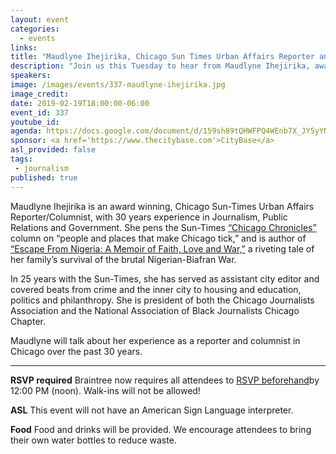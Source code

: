 ```yaml
---
layout: event
categories:
  - events
links:
title: "Maudlyne Ihejirika, Chicago Sun Times Urban Affairs Reporter and Columnist"
description: "Join us this Tuesday to hear from Maudlyne Ihejirika, award-winning Chicago Sun Times Urban Affairs reporter and columnist as she shares about her experience working in the journalism field in Chicago over the last 30 years."
speakers:
image: /images/events/337-maudlyne-ihejirika.jpg
image_credit:
date: 2019-02-19T18:00:00-06:00
event_id: 337
youtube_id:
agenda: https://docs.google.com/document/d/159sh89tQHWFPQ4WEnb7X_JY5yYNaKoEgLM57BtQic2U/edit
sponsor: <a href='https://www.thecitybase.com'>CityBase</a>
asl_provided: false
tags:
 - journalism
published: true
---
```


Maudlyne Ihejirika is an award winning, Chicago Sun-Times Urban Affairs Reporter/Columnist, with 30 years experience in Journalism, Public Relations and Government. She pens the Sun-Times [“Chicago Chronicles”](https://chicago.suntimes.com/topic/chicago-chronicles/) column on “people and places that make Chicago tick,” and is author of [“Escape From Nigeria: A Memoir of Faith, Love and War,”](https://www.amazon.com/Escape-Nigeria-Memoir-Faith-Love/dp/156902488X) a riveting tale of her family’s survival of the brutal Nigerian-Biafran War.

In 25 years with the Sun-Times, she has served as assistant city editor and covered beats from crime and the inner city to housing and education, politics and philanthropy. She is president of both the Chicago Journalists Association and the National Association of Black Journalists Chicago Chapter.

Maudlyne will talk about her experience as a reporter and columnist in Chicago over the past 30 years. 

---

**RSVP required** Braintree now requires all attendees to [RSVP beforehand]({{site.rsvp_url}})by 12:00 PM (noon). Walk-ins will not be allowed!

**ASL** This event will not have an American Sign Language interpreter.

**Food** Food and drinks will be provided. We encourage attendees to bring their own water bottles to reduce waste.
